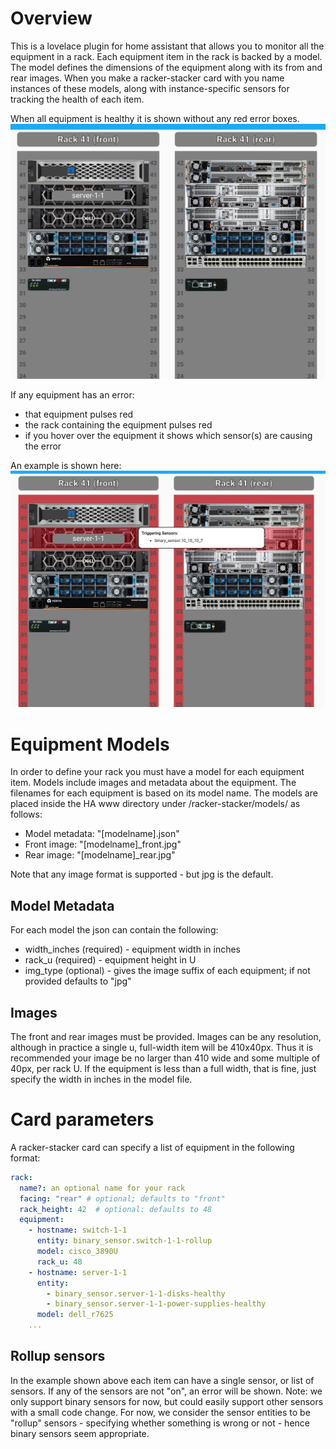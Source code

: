 # Overview

This is a lovelace plugin for home assistant that allows you to monitor all the equipment in a rack.  Each equipment item in the rack is backed by a model. The model defines the dimensions of the equipment along with its from and rear images.  When you make a racker-stacker card with you name instances of these models, along with instance-specific sensors for tracking the health of each item.

When all equipment is healthy it is shown without any red error boxes.  ![racker stacker no errors](img/racker_stacker_no_errors.jpg)

If any equipment has an error:
  - that equipment pulses red
  - the rack containing the equipment pulses red
  - if you hover over the equipment it shows which sensor(s) are causing the error

An example is shown here: ![racker stacker errors](img/racker_stacker_errors.jpg)


# Equipment Models 

In order to define your rack you must have a model for each equipment item. Models include images and metadata about the equipment.  The filenames for each equipment is based on its model name.  The models are placed inside the HA www directory under /racker-stacker/models/ as follows:
  - Model metadata: "[modelname].json"
  - Front image: "[modelname]_front.jpg"
  - Rear image: "[modelname]_rear.jpg"

Note that any image format is supported - but jpg is the default.

## Model Metadata 
For each model the json can contain the following:
  - width_inches (required) - equipment width in inches
  - rack_u (required) - equipment height in U
  - img_type (optional) - gives the image suffix of each equipment; if not provided defaults to "jpg"

## Images
The front and rear images must be provided.  Images can be any resolution, although in practice a single u, full-width item will be 410x40px.  Thus it is recommended your image be no larger than 410 wide and some multiple of 40px, per rack U.  If the equipment is less than a full width, that is fine, just specify the width in inches in the model file.

# Card parameters
A racker-stacker card can specify a list of equipment in the following format:

```yaml
rack:
  name?: an optional name for your rack
  facing: "rear" # optional; defaults to "front"
  rack_height: 42  # optional: defaults to 48
  equipment:
    - hostname: switch-1-1
      entity: binary_sensor.switch-1-1-rollup 
      model: cisco_3890U
      rack_u: 48
    - hostname: server-1-1
      entity: 
        - binary_sensor.server-1-1-disks-healthy
        - binary_sensor.server-1-1-power-supplies-healthy
      model: dell_r7625
    ... 
```

## Rollup sensors
In the example shown above each item can have a single sensor, or list of sensors.  If any of the sensors are not "on", an error will be shown.  Note: we only support binary sensors for now, but could easily support other sensors with a small code change.  For now, we consider the sensor entities to be "rollup" sensors - specifying whether something is wrong or not - hence binary sensors seem appropriate.




